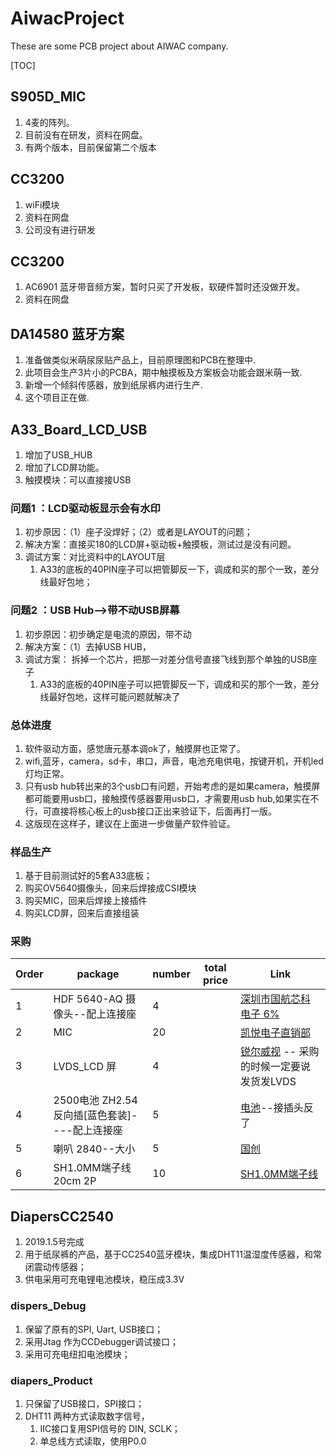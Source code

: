 # AiwacProject

These are some PCB project about AIWAC company.

[TOC]



## S905D_MIC
1. 4麦的阵列。
2. 目前没有在研发，资料在网盘。
3. 有两个版本，目前保留第二个版本
## CC3200
1. wiFi模块
2. 资料在网盘
3. 公司没有进行研发
## CC3200
1. AC6901 蓝牙带音频方案，暂时只买了开发板，软硬件暂时还没做开发。
2. 资料在网盘
## DA14580 蓝牙方案
1. 准备做类似米萌尿尿贴产品上，目前原理图和PCB在整理中.
2. 此项目会生产3片小的PCBA，期中触摸板及方案板会功能会跟米萌一致.
3. 新增一个倾斜传感器，放到纸尿裤内进行生产.
4. 这个项目正在做.
## A33_Board_LCD_USB
1. 增加了USB_HUB
2. 增加了LCD屏功能。
3. 触摸模块：可以直接接USB
### 问题1 ：LCD驱动板显示会有水印
1. 初步原因：（1）座子没焊好；（2）或者是LAYOUT的问题；
2. 解决方案：直接买180的LCD屏+驱动板+触摸板，测试过是没有问题。
3. 调试方案：对比资料中的LAYOUT层
   1. A33的底板的40PIN座子可以把管脚反一下，调成和买的那个一致，差分线最好包地；
### 问题2 ：USB Hub-->带不动USB屏幕
1. 初步原因：初步确定是电流的原因，带不动
2. 解决方案：（1）去掉USB HUB，
3. 调试方案： 拆掉一个芯片，把那一对差分信号直接飞线到那个单独的USB座子
   1. A33的底板的40PIN座子可以把管脚反一下，调成和买的那个一致，差分线最好包地，这样可能问题就解决了
### 总体进度
1. 软件驱动方面，感觉唐元基本调ok了，触摸屏也正常了。
2. wifi,蓝牙，camera，sd卡，串口，声音，电池充电供电，按键开机，开机led灯均正常。
3. 只有usb hub转出来的3个usb口有问题，开始考虑的是如果camera，触摸屏都可能要用usb口，接触摸传感器要用usb口，才需要用usb hub,如果实在不行，可直接将核心板上的usb接口正出来验证下，后面再打一版。
4. 这版现在这样子，建议在上面进一步做量产软件验证。
### 样品生产
1. 基于目前测试好的5套A33底板；
2. 购买OV5640摄像头，回来后焊接成CSI模块
3. 购买MIC，回来后焊接上接插件
4. 购买LCD屏，回来后直接组装
### 采购

| Order | package                                       | number | total price | Link                                                         |
| ----- | --------------------------------------------- | ------ | ----------- | ------------------------------------------------------------ |
| 1     | HDF 5640-AQ 摄像头--配上连接座                | 4      |             | [深圳市国航芯科电子 6% ](https://item.taobao.com/item.htm?spm=a1z10.3-c-s.w4002-16886023609.16.67b55eddaYQpcq&id=563285697358) |
| 2     | MIC                                           | 20     |             | [凯悦电子直销部](https://item.taobao.com/item.htm?spm=a230r.1.14.32.a7f52782W8YtYM&id=561132245409&ns=1&abbucket=18#detail) |
| 3     | LVDS_LCD 屏                                   | 4      |             | [锐尔威视](https://item.taobao.com/item.htm?spm=a1z09.2.0.0.47412e8dcDSi7m&id=565149242790&_u=u86c4nsd319) -- 采购的时候一定要说发货发LVDS |
| 4     | 2500电池 ZH2.54反向插[蓝色套装]----配上连接座 | 5      |             | [电池](https://item.taobao.com/item.htm?spm=a1z10.1-c-s.w137644-14907183885.20.6cfd356bfhkgXQ&id=41942218237)--接插头反了 |
| 5     | 喇叭 2840--大小                               | 5      |             | [国创](https://item.taobao.com/item.htm?id=541823569650&tracelogww=ltckbburl) |
| 6     | SH1.0MM端子线 20cm 2P                         | 10     |             | [SH1.0MM端子线 ](https://detail.tmall.com/item.htm?spm=a230r.1.14.6.6fff5e4ax88Mlt&id=552443539764&cm_id=140105335569ed55e27b&abbucket=11&skuId=3991875939611) |



## DiapersCC2540

1. 2019.1.5号完成
2. 用于纸尿裤的产品，基于CC2540蓝牙模块，集成DHT11温湿度传感器，和常闭震动传感器；
3. 供电采用可充电锂电池模块，稳压成3.3V

### dispers_Debug

1. 保留了原有的SPI, Uart, USB接口；
2. 采用Jtag 作为CCDebugger调试接口；
3. 采用可充电纽扣电池模块；

### diapers_Product

1. 只保留了USB接口，SPI接口；
2. DHT11 两种方式读取数字信号，
   1. IIC接口复用SPI信号的 DIN, SCLK；
   2. 单总线方式读取，使用P0.0